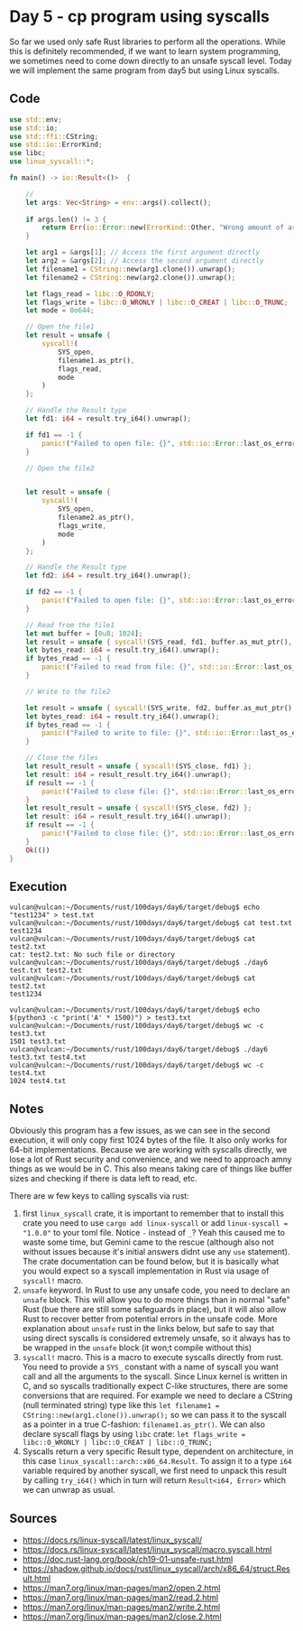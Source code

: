 # Day 5 - cp program using syscalls

So far we used only safe Rust libraries to perform all the operations. While this is definitely recommended, if we want to learn system programming, we sometimes need to come down directly to an unsafe syscall level. Today we will implement the same program from day5 but using Linux syscalls.

## Code

```rust
use std::env;
use std::io;
use std::ffi::CString;
use std::io::ErrorKind;
use libc;
use linux_syscall::*;

fn main() -> io::Result<()>  {

    // 
    let args: Vec<String> = env::args().collect();
    
    if args.len() != 3 {
        return Err(io::Error::new(ErrorKind::Other, "Wrong amount of arguments!"));
    }

    let arg1 = &args[1]; // Access the first argument directly
    let arg2 = &args[2]; // Access the second argument directly
    let filename1 = CString::new(arg1.clone()).unwrap();
    let filename2 = CString::new(arg2.clone()).unwrap();

    let flags_read = libc::O_RDONLY; 
    let flags_write = libc::O_WRONLY | libc::O_CREAT | libc::O_TRUNC; 
    let mode = 0o644;

    // Open the file1
    let result = unsafe {
        syscall!(
            SYS_open,
            filename1.as_ptr(),
            flags_read,
            mode
        )
    };

    // Handle the Result type
    let fd1: i64 = result.try_i64().unwrap();

    if fd1 == -1 {
        panic!("Failed to open file: {}", std::io::Error::last_os_error());
    }

    // Open the file2


    let result = unsafe {
        syscall!(
            SYS_open,
            filename2.as_ptr(),
            flags_write,
            mode
        )
    };

    // Handle the Result type
    let fd2: i64 = result.try_i64().unwrap();

    if fd2 == -1 {
        panic!("Failed to open file: {}", std::io::Error::last_os_error());
    }

    // Read from the file1
    let mut buffer = [0u8; 1024];
    let result = unsafe { syscall!(SYS_read, fd1, buffer.as_mut_ptr(), buffer.len()) };
    let bytes_read: i64 = result.try_i64().unwrap();
    if bytes_read == -1 {
        panic!("Failed to read from file: {}", std::io::Error::last_os_error());
    }

    // Write to the file2

    let result = unsafe { syscall!(SYS_write, fd2, buffer.as_mut_ptr(), buffer.len()) };
    let bytes_read: i64 = result.try_i64().unwrap();
    if bytes_read == -1 {
        panic!("Failed to write to file: {}", std::io::Error::last_os_error());
    }

    // Close the files
    let result_result = unsafe { syscall!(SYS_close, fd1) };
    let result: i64 = result_result.try_i64().unwrap();
    if result == -1 {
        panic!("Failed to close file: {}", std::io::Error::last_os_error());
    }
    let result_result = unsafe { syscall!(SYS_close, fd2) };
    let result: i64 = result_result.try_i64().unwrap();
    if result == -1 {
        panic!("Failed to close file: {}", std::io::Error::last_os_error());
    }
    Ok(())
}
```

## Execution


```
vulcan@vulcan:~/Documents/rust/100days/day6/target/debug$ echo "test1234" > test.txt
vulcan@vulcan:~/Documents/rust/100days/day6/target/debug$ cat test.txt 
test1234
vulcan@vulcan:~/Documents/rust/100days/day6/target/debug$ cat test2.txt
cat: test2.txt: No such file or directory
vulcan@vulcan:~/Documents/rust/100days/day6/target/debug$ ./day6 test.txt test2.txt
vulcan@vulcan:~/Documents/rust/100days/day6/target/debug$ cat test2.txt
test1234
```

```
vulcan@vulcan:~/Documents/rust/100days/day6/target/debug$ echo $(python3 -c "print('A' * 1500)") > test3.txt
vulcan@vulcan:~/Documents/rust/100days/day6/target/debug$ wc -c test3.txt
1501 test3.txt
vulcan@vulcan:~/Documents/rust/100days/day6/target/debug$ ./day6 test3.txt test4.txt
vulcan@vulcan:~/Documents/rust/100days/day6/target/debug$ wc -c test4.txt
1024 test4.txt
```


## Notes

Obviously this program has a few issues, as we can see in the second execution, it will only copy first 1024 bytes of the file. It also only works for 64-bit implementations. Because we are working with syscalls directly, we lose a lot of Rust security and convenience, and we need to approach amny things as we would be in C. This also means taking care of things like buffer sizes and checking if there is data left to read, etc.

There are w few keys to calling syscalls via rust:

1. first `linux_syscall` crate, it is important to remember that to install this crate you need to use `cargo add linux-syscall` or add `linux-syscall = "1.0.0"` to your toml file. Notice `-` instead of `_`? Yeah this caused me to waste some time, but Gemini came to the rescue (although also not without issues because it's initial answers didnt use any `use` statement). The crate documentation can be found below, but it is basically what you would expect so a syscall implementation in Rust via usage of `syscall!` macro.
2. `unsafe` keyword. In Rust to use any unsafe code, you need to declare an `unsafe` block. This will allow you to do more things than in normal "safe" Rust (bue there are still some safeguards in place), but it will also allow Rust to recover better from potential errors in the unsafe code. More explanation about `unsafe` rust in the links below, but safe to say that using direct syscalls is considered extremely unsafe, so it always has to be wrapped in the `unsafe` block (it won;t compile without this)
3. `syscall!` macro. This is a macro to execute syscalls directly from rust. You need to provide a `SYS_` constant with a name of syscall you want call and all the arguments to the syscall. Since Linux kernel is written in C, and so syscalls traditionally expect C-like structures, there are some conversions that are required. For example we need to declare a CString (null terminated string) type like this `let filename1 = CString::new(arg1.clone()).unwrap();` so we can pass it to the syscall as a pointer in a true C-fashion: `filename1.as_ptr()`. We can also declare syscall flags by using `libc` crate: `let flags_write = libc::O_WRONLY | libc::O_CREAT | libc::O_TRUNC;`
4. Syscalls return a very specific Result type, dependent on architecture, in this case `linux_syscall::arch::x86_64.Result`. To assign it to a type `i64` variable required by another syscall, we first need to unpack this result by calling `try_i64()` which in turn will return `Result<i64, Error>` which we can unwrap as usual.

## Sources

* https://docs.rs/linux-syscall/latest/linux_syscall/
* https://docs.rs/linux-syscall/latest/linux_syscall/macro.syscall.html
* https://doc.rust-lang.org/book/ch19-01-unsafe-rust.html
* https://shadow.github.io/docs/rust/linux_syscall/arch/x86_64/struct.Result.html
* https://man7.org/linux/man-pages/man2/open.2.html
* https://man7.org/linux/man-pages/man2/read.2.html
* https://man7.org/linux/man-pages/man2/write.2.html
* https://man7.org/linux/man-pages/man2/close.2.html